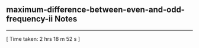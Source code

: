 <h2>maximum-difference-between-even-and-odd-frequency-ii Notes</h2><hr>[ Time taken: 2 hrs 18 m 52 s ]